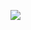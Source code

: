![](https://github.com/rcywongaa/test_cicd/workflows/CI/badge.svg)
[![<rcywongaa>](https://circleci.com/gh/rcywongaa/test_cicd.svg?style=svg)](<https://app.circleci.com/pipelines/github/rcywongaa/test_cicd?branch=circleci-project-setup>)
